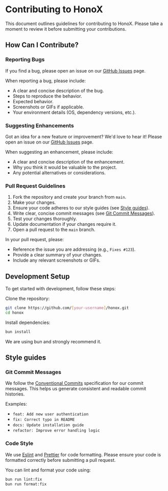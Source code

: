 # Contributing to HonoX

This document outlines guidelines for contributing to HonoX. Please take a moment to review it before submitting your contributions.

## How Can I Contribute?

### Reporting Bugs

If you find a bug, please open an issue on our [GitHub Issues](https://github.com/honojs/honox/issues) page.

When reporting a bug, please include:

- A clear and concise description of the bug.
- Steps to reproduce the behavior.
- Expected behavior.
- Screenshots or GIFs if applicable.
- Your environment details (OS, dependency versions, etc.).

### Suggesting Enhancements

Got an idea for a new feature or improvement? We'd love to hear it! Please open an issue on our [GitHub Issues](https://github.com/honojs/honox/issues) page.

When suggesting an enhancement, please include:

- A clear and concise description of the enhancement.
- Why you think it would be valuable to the project.
- Any potential alternatives or considerations.

### Pull Request Guidelines

1. Fork the repository and create your branch from `main`.
2. Make your changes.
3. Ensure your code adheres to our style guides (see [Style guides](#style-guides)).
4. Write clear, concise commit messages (see [Git Commit Messages](#git-commit-messages)).
5. Test your changes thoroughly.
6. Update documentation if your changes require it.
7. Open a pull request to the `main` branch.

In your pull request, please:

- Reference the issue you are addressing (e.g., `Fixes #123`).
- Provide a clear summary of your changes.
- Include any relevant screenshots or GIFs.

## Development Setup

To get started with development, follow these steps:

Clone the repository:

```bash
git clone https://github.com/[your-username]/honox.git
cd honox
```

Install dependencies:

```bash
bun install
```

We are using bun and strongly recommend it.

## Style guides

### Git Commit Messages

We follow the [Conventional Commits](https://www.conventionalcommits.org/en/v1.0.0/) specification for our commit messages. This helps us generate consistent and readable commit histories.

Examples:

- `feat: Add new user authentication`
- `fix: Correct typo in README`
- `docs: Update installation guide`
- `refactor: Improve error handling logic`

### Code Style

We use [Eslint](https://eslint.org/) and [Prettier](https://prettier.io/) for code formatting. Please ensure your code is formatted correctly before submitting a pull request.

You can lint and format your code using:

```bash
bun run lint:fix
bun run format:fix
```
